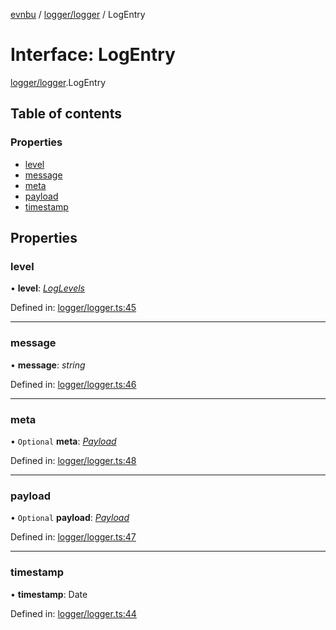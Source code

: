 [evnbu](../README.md) / [logger/logger](../modules/logger_logger.md) / LogEntry

# Interface: LogEntry

[logger/logger](../modules/logger_logger.md).LogEntry

## Table of contents

### Properties

- [level](logger_logger.logentry.md#level)
- [message](logger_logger.logentry.md#message)
- [meta](logger_logger.logentry.md#meta)
- [payload](logger_logger.logentry.md#payload)
- [timestamp](logger_logger.logentry.md#timestamp)

## Properties

### level

• **level**: [*LogLevels*](../enums/logger_logger.loglevels.md)

Defined in: [logger/logger.ts:45](https://github.com/nawilliams95/evnbu/blob/b0bc93a/src/logger/logger.ts#L45)

___

### message

• **message**: *string*

Defined in: [logger/logger.ts:46](https://github.com/nawilliams95/evnbu/blob/b0bc93a/src/logger/logger.ts#L46)

___

### meta

• `Optional` **meta**: [*Payload*](../modules/logger_logger.md#payload)

Defined in: [logger/logger.ts:48](https://github.com/nawilliams95/evnbu/blob/b0bc93a/src/logger/logger.ts#L48)

___

### payload

• `Optional` **payload**: [*Payload*](../modules/logger_logger.md#payload)

Defined in: [logger/logger.ts:47](https://github.com/nawilliams95/evnbu/blob/b0bc93a/src/logger/logger.ts#L47)

___

### timestamp

• **timestamp**: Date

Defined in: [logger/logger.ts:44](https://github.com/nawilliams95/evnbu/blob/b0bc93a/src/logger/logger.ts#L44)
